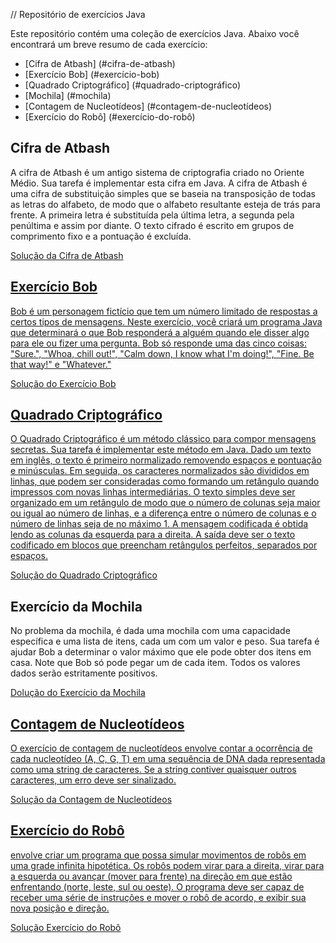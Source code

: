 // Repositório de exercícios Java

Este repositório contém uma coleção de exercícios Java. Abaixo você encontrará um breve resumo de cada exercício:

- [Cifra de Atbash] (#cifra-de-atbash)
- [Exercício Bob] (#exercício-bob)
- [Quadrado Criptográfico] (#quadrado-criptográfico)
- [Mochila] (#mochila)
- [Contagem de Nucleotídeos] (#contagem-de-nucleotídeos)
- [Exercício do Robô] (#exercício-do-robô)

<h2 id = "cifra-de-atbash"> Cifra de Atbash </h2>

  <p> A cifra de Atbash é um antigo sistema de criptografia criado no Oriente Médio. Sua tarefa é implementar esta cifra em Java. A cifra de Atbash é uma cifra de substituição simples que se baseia na transposição de todas as letras do alfabeto, de modo que o alfabeto resultante esteja de trás para frente. A primeira letra é substituída pela última letra, a segunda pela penúltima e assim por diante. O texto cifrado é escrito em grupos de comprimento fixo e a pontuação é excluída. </p>
  <p><a href="https://github.com/ThiagoDambroski/Java-Exercises/blob/main/src/atbashCipher">Solução da Cifra de Atbash</p>

<h2 id = "exercício-bob"> Exercício Bob </h2>

  <p> Bob é um personagem fictício que tem um número limitado de respostas a certos tipos de mensagens. Neste exercício, você criará um programa Java que determinará o que Bob responderá a alguém quando ele disser algo para ele ou fizer uma pergunta. Bob só responde uma das cinco coisas: "Sure.", "Whoa, chill out!", "Calm down, I know what I'm doing!", "Fine. Be that way!" e "Whatever." </p>
  <p><a href="https://github.com/ThiagoDambroski/Java-Exercises/tree/main/src/bobExercise">Solução do Exercício Bob</p>

<h2 id = "quadrado-criptográfico"> Quadrado Criptográfico </h2>

<p> O Quadrado Criptográfico é um método clássico para compor mensagens secretas. Sua tarefa é implementar este método em Java. Dado um texto em inglês, o texto é primeiro normalizado removendo espaços e pontuação e minúsculas. Em seguida, os caracteres normalizados são divididos em linhas, que podem ser consideradas como formando um retângulo quando impressos com novas linhas intermediárias. O texto simples deve ser organizado em um retângulo de modo que o número de colunas seja maior ou igual ao número de linhas, e a diferença entre o número de colunas e o número de linhas seja de no máximo 1. A mensagem codificada é obtida lendo as colunas da esquerda para a direita. A saída deve ser o texto codificado em blocos que preencham retângulos perfeitos, separados por espaços. </p>
<p><a href="https://github.com/ThiagoDambroski/Java-Exercises/tree/main/src/cryptoSquare">Solução do Quadrado Criptográfico</a></p>

<h2 id="mochila">Exercício da Mochila</h2>

<p>No problema da mochila, é dada uma mochila com uma capacidade específica e uma lista de itens, cada um com um valor e peso. Sua tarefa é ajudar Bob a determinar o valor máximo que ele pode obter dos itens em casa. Note que Bob só pode pegar um de cada item. Todos os valores dados serão estritamente positivos.</p>
<p><a href="https://github.com/ThiagoDambroski/Java-Exercises/tree/main/src/knapsack">Dolução do Exercício da Mochila</p>

<h2 id ="contagem-de-nucleotídeos">Contagem de Nucleotídeos</h2>

<p>O exercício de contagem de nucleotídeos envolve contar a ocorrência de cada nucleotídeo (A, C, G, T) em uma sequência de DNA dada representada como uma string de caracteres. Se a string contiver quaisquer outros caracteres, um erro deve ser sinalizado.</p>
<p><a href="https://github.com/ThiagoDambroski/Java-Exercises/tree/main/src/nucleotideCount">Solução da Contagem de Nucleotídeos</p>

<h2 id="#exercício-do-robô">Exercício do Robô</h2>

<p>envolve criar um programa que possa simular movimentos de robôs em uma grade infinita hipotética. Os robôs podem virar para a direita, virar para a esquerda ou avançar (mover para frente) na direção em que estão enfrentando (norte, leste, sul ou oeste). O programa deve ser capaz de receber uma série de instruções e mover o robô de acordo, e exibir sua nova posição e direção.</p>
<p><a href="https://github.com/ThiagoDambroski/Java-Exercises/tree/main/src/robotExercite">Solução Exercício do Robô</p>
